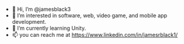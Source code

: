 - 👋 Hi, I’m @jamesblack3
- 👀 I’m interested in software, web, video game, and mobile app development.
- 🌱 I’m currently learning Unity.
- 📫 you can reach me at https://www.linkedin.com/in/jamesrblack1/

<!---
jamesblack3/jamesblack3 is a ✨ special ✨ repository because its `README.md` (this file) appears on your GitHub profile.
You can click the Preview link to take a look at your changes.
--->
